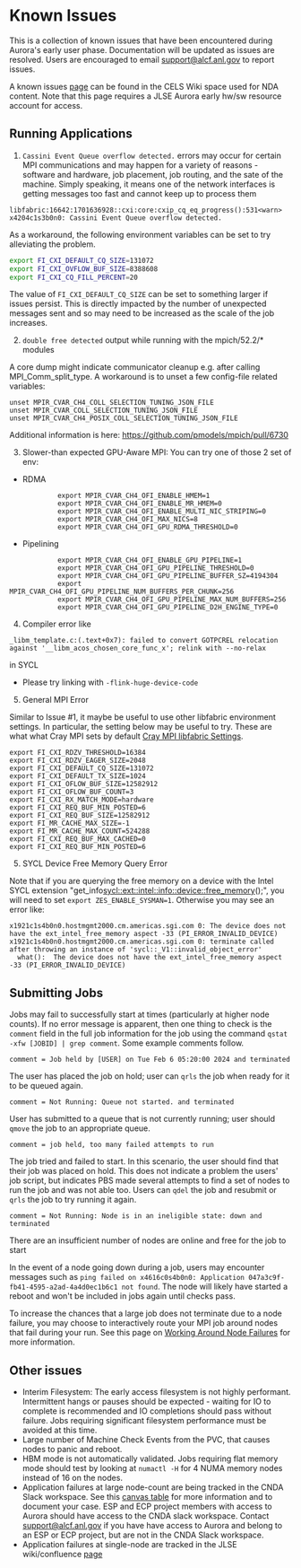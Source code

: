 # Known Issues

This is a collection of known issues that have been encountered during Aurora's early user phase. Documentation will be updated as issues are resolved. Users are encouraged to email [support@alcf.anl.gov](mailto:support@alcf.anl.gov) to report issues.

A known issues [page](https://apps.cels.anl.gov/confluence/display/inteldga/Known+Issues) can be found in the CELS Wiki space used for NDA content. Note that this page requires a JLSE Aurora early hw/sw resource account for access.

## Running Applications

1. `Cassini Event Queue overflow detected.` errors may occur for certain MPI communications and may happen for a variety of reasons - software and hardware, job placement, job routing, and the sate of the machine. Simply speaking, it means one of the network interfaces is getting messages too fast and cannot keep up to process them

```
libfabric:16642:1701636928::cxi:core:cxip_cq_eq_progress():531<warn> x4204c1s3b0n0: Cassini Event Queue overflow detected.
```

As a workaround, the following environment variables can be set to try alleviating the problem.

```bash
export FI_CXI_DEFAULT_CQ_SIZE=131072
export FI_CXI_OVFLOW_BUF_SIZE=8388608
export FI_CXI_CQ_FILL_PERCENT=20
```

The value of `FI_CXI_DEFAULT_CQ_SIZE` can be set to something larger if issues persist. This is directly impacted by the number of unexpected messages sent and so may need to be increased as the scale of the job increases. 

2. `double free detected` output while running with the mpich/52.2/* modules

A core dump might indicate communicator cleanup e.g. after calling MPI_Comm_split_type. A workaround is to unset a few config-file related variables: 
```
unset MPIR_CVAR_CH4_COLL_SELECTION_TUNING_JSON_FILE
unset MPIR_CVAR_COLL_SELECTION_TUNING_JSON_FILE
unset MPIR_CVAR_CH4_POSIX_COLL_SELECTION_TUNING_JSON_FILE
```
Additional information is here: https://github.com/pmodels/mpich/pull/6730 

3. Slower-than expected GPU-Aware MPI:
You can try one of those 2 set of env:
- RDMA
```
            export MPIR_CVAR_CH4_OFI_ENABLE_HMEM=1
            export MPIR_CVAR_CH4_OFI_ENABLE_MR_HMEM=0
            export MPIR_CVAR_CH4_OFI_ENABLE_MULTI_NIC_STRIPING=0
            export MPIR_CVAR_CH4_OFI_MAX_NICS=8
            export MPIR_CVAR_CH4_OFI_GPU_RDMA_THRESHOLD=0
```

- Pipelining
```
            export MPIR_CVAR_CH4_OFI_ENABLE_GPU_PIPELINE=1
            export MPIR_CVAR_CH4_OFI_GPU_PIPELINE_THRESHOLD=0
            export MPIR_CVAR_CH4_OFI_GPU_PIPELINE_BUFFER_SZ=4194304
            export MPIR_CVAR_CH4_OFI_GPU_PIPELINE_NUM_BUFFERS_PER_CHUNK=256
            export MPIR_CVAR_CH4_OFI_GPU_PIPELINE_MAX_NUM_BUFFERS=256
            export MPIR_CVAR_CH4_OFI_GPU_PIPELINE_D2H_ENGINE_TYPE=0
```

4. Compiler error like
```
_libm_template.c:(.text+0x7): failed to convert GOTPCREL relocation against '__libm_acos_chosen_core_func_x'; relink with --no-relax
```
in SYCL
- Please try linking with `-flink-huge-device-code`

5. General MPI Error

Similar to Issue #1, it maybe be useful to use other libfabric environment settings.
In particular, the setting below may be useful to try. These are what what Cray MPI sets by default
[Cray MPI libfabric Settings](https://cpe.ext.hpe.com/docs/mpt/mpich/intro_mpi.html#libfabric-environment-variables-for-hpe-slingshot-nic-slingshot-11).
```
export FI_CXI_RDZV_THRESHOLD=16384
export FI_CXI_RDZV_EAGER_SIZE=2048
export FI_CXI_DEFAULT_CQ_SIZE=131072
export FI_CXI_DEFAULT_TX_SIZE=1024
export FI_CXI_OFLOW_BUF_SIZE=12582912
export FI_CXI_OFLOW_BUF_COUNT=3
export FI_CXI_RX_MATCH_MODE=hardware
export FI_CXI_REQ_BUF_MIN_POSTED=6
export FI_CXI_REQ_BUF_SIZE=12582912
export FI_MR_CACHE_MAX_SIZE=-1
export FI_MR_CACHE_MAX_COUNT=524288
export FI_CXI_REQ_BUF_MAX_CACHED=0
export FI_CXI_REQ_BUF_MIN_POSTED=6
```

5. SYCL Device Free Memory Query Error

Note that if you are querying the free memory on a device with the Intel SYCL extension "get_info<sycl::ext::intel::info::device::free_memory>();", you will need to set `export ZES_ENABLE_SYSMAN=1`. Otherwise you may see an error like:

```
x1921c1s4b0n0.hostmgmt2000.cm.americas.sgi.com 0: The device does not have the ext_intel_free_memory aspect -33 (PI_ERROR_INVALID_DEVICE)
x1921c1s4b0n0.hostmgmt2000.cm.americas.sgi.com 0: terminate called after throwing an instance of 'sycl::_V1::invalid_object_error'
  what():  The device does not have the ext_intel_free_memory aspect -33 (PI_ERROR_INVALID_DEVICE)
```

## Submitting Jobs

Jobs may fail to successfully start at times (particularly at higher node counts). If no error message is apparent, then one thing to check is the `comment` field in the full job information for the job using the command `qstat -xfw [JOBID] | grep comment`. Some example comments follow.

```
comment = Job held by [USER] on Tue Feb 6 05:20:00 2024 and terminated
```
The user has placed the job on hold; user can `qrls` the job when ready for it to be queued again.


```
comment = Not Running: Queue not started. and terminated
```

User has submitted to a queue that is not currently running; user should `qmove` the job to an appropriate queue.

```
comment = job held, too many failed attempts to run
```

The job tried and failed to start. In this scenario, the user should find that their job was placed on hold. This does not indicate a problem the users' job script, but indicates PBS made several attempts to find a set of nodes to run the job and was not able too. Users can `qdel` the job and resubmit or `qrls` the job to try running it again.

```
comment = Not Running: Node is in an ineligible state: down and terminated
```

There are an insufficient number of nodes are online and free for the job to start

In the event of a node going down during a job, users may encounter messages such as `ping failed on x4616c0s4b0n0: Application 047a3c9f-fb41-4595-a2ad-4a4d0ec1b6c1 not found`. The node will likely have started a reboot and won't be included in jobs again until checks pass.

To increase the chances that a large job does not terminate due to a node failure, you may choose to interactively route your MPI job around nodes that fail during your run. See this page on [Working Around Node Failures](https://docs.alcf.anl.gov/aurora/running-jobs-aurora/#working-around-node-failures) for more information.



## Other issues

* Interim Filesystem: The early access filesystem is not highly performant. Intermittent hangs or pauses should be expected - waiting for IO to complete is recommended and IO completions should pass without failure. Jobs requiring significant filesystem performance must be avoided at this time.
* Large number of Machine Check Events from the PVC, that causes nodes to panic and reboot.
* HBM mode is not automatically validated. Jobs requiring flat memory mode should test by looking  at `numactl -H` for 4 NUMA memory nodes instead of 16 on the nodes.
* Application failures at large node-count are being tracked in the CNDA Slack workspace. See this [canvas table](https://alcf-cnda.slack.com/canvas/C05HMK7DD4J?focus_section_id=temp:C:EYXdcf8f1d1b86d44428a9abab5b) for more information and to document your case. ESP and ECP project members with access to Aurora should have access to the CNDA slack workspace. Contact support@alcf.anl.gov if you have have access to Aurora and belong to an ESP or ECP project,  but are not in the CNDA Slack workspace.
* Application failures at single-node are tracked in the JLSE wiki/confluence [page](https://apps.cels.anl.gov/confluence/pages/viewpage.action?pageId=4784336)
